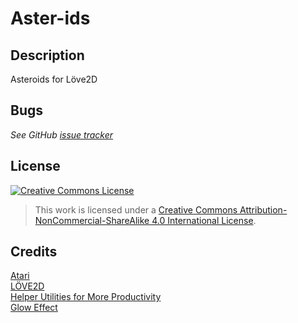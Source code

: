 # Aster-ids

## Description
Asteroids for Löve2D

## Bugs
*See GitHub [issue tracker](https://github.com/SherlockSolastice/Aster-ids/issues)*

## License
[![Creative Commons License](https://i.creativecommons.org/l/by-nc-sa/4.0/88x31.png)](http://creativecommons.org/licenses/by-nc-sa/4.0/)  
>This work is licensed under a [Creative Commons Attribution-NonCommercial-ShareAlike 4.0 International License](http://creativecommons.org/licenses/by-nc-sa/4.0/).

## Credits
[Atari](http://www.atari.com/)  
[LÖVE2D](http://www.love2d.org)  
[Helper Utilities for More Productivity](http://vrld.github.io/hump/)  
[Glow Effect](http://nova-fusion.com/2011/07/16/glow-effect-for-lined-shapes-in-love2d)  